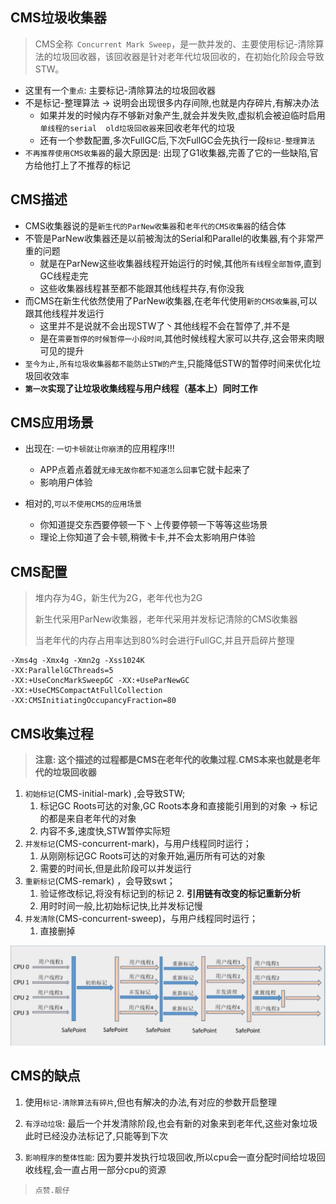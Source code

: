 ## CMS垃圾收集器

> CMS全称` Concurrent Mark Sweep`，是一款并发的、主要使用标记-清除算法的垃圾回收器，该回收器是针对老年代垃圾回收的，在初始化阶段会导致STW。

- 这里有一个`重点`: 主要标记-清除算法的垃圾回收器
- 不是标记-整理算法 -> 说明会出现很多内存间隙,也就是内存碎片,有解决办法
  - 如果并发的时候内存不够新对象产生,就会并发失败,虚拟机会被迫临时启用`单线程的serial  old垃圾回收器`来回收老年代的垃圾
  - 还有一个参数配置,多次FullGC后,下次FullGC会先执行一段`标记-整理算法`
- `不再推荐使用CMS收集器`的最大原因是: 出现了G1收集器,完善了它的一些缺陷,官方给他打上了不推荐的标记

## CMS描述

- CMS收集器说的是`新生代的ParNew收集器`和`老年代的CMS收集器`的结合体
- 不管是ParNew收集器还是以前被淘汰的Serial和Parallel的收集器,有个非常严重的问题
  - 就是在ParNew这些收集器线程开始运行的时候,其他`所有线程全部暂停`,直到GC线程走完
  - 这些收集器线程甚至都不能跟其他线程共存,有你没我
- 而CMS在新生代依然使用了ParNew收集器,在老年代使用`新的CMS收集器`,可以跟其他线程并发运行
  - 这里并不是说就不会出现STW了丶其他线程不会在暂停了,并不是
  - 是在`需要暂停的时候暂停一小段时间`,其他时候线程大家可以共存,这会带来肉眼可见的提升
- `至今为止,所有垃圾收集器都不能防止STW的产生`,只能降低STW的暂停时间来优化垃圾回收效率
- **`第一次`实现了让垃圾收集线程与用户线程（基本上）同时工作**

## CMS应用场景

- 出现在: `一切卡顿就让你崩溃`的应用程序!!!
  - APP点着点着就`无缘无故你都不知道怎么回事`它就卡起来了
  - 影响用户体验

- 相对的,`可以不使用CMS的应用场景` 
  - 你知道提交东西要停顿一下丶上传要停顿一下等等这些场景
  - 理论上你知道了会卡顿,稍微卡卡,并不会太影响用户体验

## CMS配置

> 堆内存为4G，新生代为2G，老年代也为2G
>
> 新生代采用ParNew收集器，老年代采用并发标记清除的CMS收集器
>
> 当老年代的内存占用率达到80%时会进行FullGC,并且开启碎片整理

```shell
-Xms4g -Xmx4g -Xmn2g -Xss1024K 
-XX:ParallelGCThreads=5 
-XX:+UseConcMarkSweepGC -XX:+UseParNewGC 
-XX:+UseCMSCompactAtFullCollection 
-XX:CMSInitiatingOccupancyFraction=80
```

## CMS收集过程

> **注意: 这个描述的过程都是CMS在老年代的收集过程.CMS本来也就是老年代的垃圾回收器**

1. `初始标记`(CMS-initial-mark) ,会导致STW;
   1. 标记GC Roots可达的对象,GC Roots本身和直接能引用到的对象 -> 标记的都是来自老年代的对象
   2. 内容不多,速度快,STW暂停实际短
2. `并发标记`(CMS-concurrent-mark)，与用户线程同时运行；
   1. 从刚刚标记GC Roots可达的对象开始,遍历所有可达的对象
   2. 需要的时间长,但是此阶段可以并发运行
3. `重新标记`(CMS-remark) ，会导致swt；
   1. 验证修改标记,将没有标记到的标记
      2. **引用链有改变的标记重新分析**
   2. 用时时间一般,比初始标记快,比并发标记慢
4. `并发清除`(CMS-concurrent-sweep)，与用户线程同时运行；
   1. 直接删掉

![image-20220225194728850](../../../picture\image-20220225194728850.png)

## CMS的缺点

1. 使用`标记-清除算法有碎片`,但也有解决的办法,有对应的参数开启整理

2. `有浮动垃圾`: 最后一个并发清除阶段,也会有新的对象来到老年代,这些对象垃圾此时已经没办法标记了,只能等到下次

3. `影响程序的整体性能`: 因为要并发执行垃圾回收,所以cpu会一直分配时间给垃圾回收线程,会一直占用一部分cpu的资源

> `点赞.靓仔`